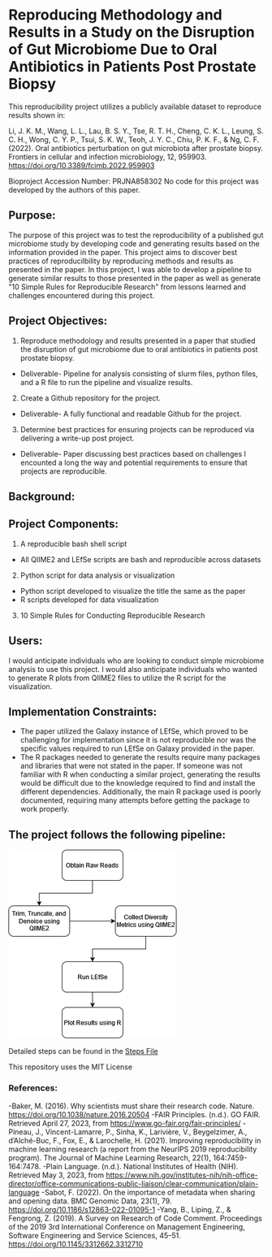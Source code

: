 # Reproducing Methodology and Results in a Study on the Disruption of Gut Microbiome Due to Oral Antibiotics in Patients Post Prostate Biopsy
This reproducibility project utilizes a publicly available dataset to reproduce results shown in: 

Li, J. K. M., Wang, L. L., Lau, B. S. Y., Tse, R. T. H., Cheng, C. K. L., Leung, S. C. H., Wong, C. Y. P., Tsui, S. K. W., Teoh, J. Y. C., Chiu, P. K. F., & Ng, C. F. (2022). Oral antibiotics perturbation on gut microbiota after prostate biopsy. Frontiers in cellular and infection microbiology, 12, 959903. https://doi.org/10.3389/fcimb.2022.959903

Bioproject Accession Number: PRJNA858302 
No code for this project was developed by the authors of this paper. 

## Purpose:
The purpose of this project was to test the reproducibility of a published gut microbiome study by developing code and generating results based on the information provided in the paper. This project aims to discover best practices of reproducilbility by reproducing methods and results as presented in the paper. In this project, I was able to develop a pipeline to generate similar results to those presented in the paper as well as generate "10 Simple Rules for Reproducible Research" from lessons learned and challenges encountered during this project.  

## Project Objectives: 
1. Reproduce methodology and results presented in a paper that studied the disruption of gut microbiome due to oral antibiotics in patients post prostate biopsy.
 - Deliverable- Pipeline for analysis consisting of slurm files, python files, and a R file to run the pipeline and visualize results. 
2. Create a Github repository for the project.
 - Deliverable- A fully functional and readable Github for the project. 
3. Determine best practices for ensuring projects can be reproduced via delivering a write-up post project. 
 - Deliverable- Paper discussing best practices based on challenges I encounted a long the way and potential requirements to ensure that projects are reproducible.

## Background:

## Project Components:
1. A reproducible bash shell script
 - All QIIME2 and LEfSe scripts are bash and reproducible across datasets
2. Python script for data analysis or visualization
 - Python script developed to visualize the title the same as the paper
 - R scripts developed for data visualization
3. 10 Simple Rules for Conducting Reproducible Research

## Users:
I would anticipate individuals who are looking to conduct simple microbiome analysis to use this project. I would also anticipate individuals who wanted to generate R plots from QIIME2 files to utilize the R script for the visualization.

## Implementation Constraints:
- The paper utilized the Galaxy instance of LEfSe, which proved to be challenging for implementation since it is not reproducible nor was the specific values required to run LEfSe on Galaxy provided in the paper. 
- The R packages needed to generate the results require many packages and libraries that were not stated in the paper. If someone was not familiar with R when conducting a similar project, generating the results would be difficult due to the knowledge required to find and install the different dependencies. Additionally, the main R package used is poorly documented, requiring many attempts before getting the package to work properly. 

## The project follows the following pipeline: 
![pipeline-overview](https://github.com/ereisher/Final_Project/blob/main/pipeline(1).png)

Detailed steps can be found in the [Steps File](https://github.com/ereisher/Final_Project/blob/main/steps.md)

This repository uses the MIT License 
### References:
-Baker, M. (2016). Why scientists must share their research code. Nature. https://doi.org/10.1038/nature.2016.20504
-FAIR Principles. (n.d.). GO FAIR. Retrieved April 27, 2023, from https://www.go-fair.org/fair-principles/
-Pineau, J., Vincent-Lamarre, P., Sinha, K., Larivière, V., Beygelzimer, A., d’Alché-Buc, F., Fox, E., & Larochelle, H. (2021). Improving reproducibility in machine learning research (a report from the NeurIPS 2019 reproducibility program). The Journal of Machine Learning Research, 22(1), 164:7459-164:7478.
-Plain Language. (n.d.). National Institutes of Health (NIH). Retrieved May 3, 2023, from https://www.nih.gov/institutes-nih/nih-office-director/office-communications-public-liaison/clear-communication/plain-language
-Sabot, F. (2022). On the importance of metadata when sharing and opening data. BMC Genomic Data, 23(1), 79. https://doi.org/10.1186/s12863-022-01095-1
-Yang, B., Liping, Z., & Fengrong, Z. (2019). A Survey on Research of Code Comment. Proceedings of the 2019 3rd International Conference on Management Engineering, Software Engineering and Service Sciences, 45–51. https://doi.org/10.1145/3312662.3312710

